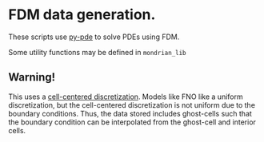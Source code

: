 # FDM data generation.

These scripts use [py-pde](https://py-pde.readthedocs.io/en/latest/index.html) to solve PDEs using FDM.

Some utility functions may be defined in `mondrian_lib`

## Warning!

This uses a [cell-centered discretization](https://py-pde.readthedocs.io/en/latest/manual/mathematical_basics.html#spatial-discretization). Models like FNO like a uniform discretization, but the cell-centered discretization is not uniform due to the boundary conditions.
Thus, the data stored includes ghost-cells such that the boundary condition can be interpolated from the ghost-cell and interior cells.

